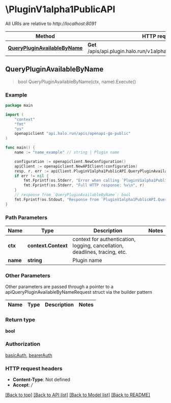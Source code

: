 # \PluginV1alpha1PublicAPI

All URIs are relative to *http://localhost:8091*

Method | HTTP request | Description
------------- | ------------- | -------------
[**QueryPluginAvailableByName**](PluginV1alpha1PublicAPI.md#QueryPluginAvailableByName) | **Get** /apis/api.plugin.halo.run/v1alpha1/plugins/{name}/available | 



## QueryPluginAvailableByName

> bool QueryPluginAvailableByName(ctx, name).Execute()





### Example

```go
package main

import (
	"context"
	"fmt"
	"os"
	openapiclient "api.halo.run/apis/openapi-go-public"
)

func main() {
	name := "name_example" // string | Plugin name

	configuration := openapiclient.NewConfiguration()
	apiClient := openapiclient.NewAPIClient(configuration)
	resp, r, err := apiClient.PluginV1alpha1PublicAPI.QueryPluginAvailableByName(context.Background(), name).Execute()
	if err != nil {
		fmt.Fprintf(os.Stderr, "Error when calling `PluginV1alpha1PublicAPI.QueryPluginAvailableByName``: %v\n", err)
		fmt.Fprintf(os.Stderr, "Full HTTP response: %v\n", r)
	}
	// response from `QueryPluginAvailableByName`: bool
	fmt.Fprintf(os.Stdout, "Response from `PluginV1alpha1PublicAPI.QueryPluginAvailableByName`: %v\n", resp)
}
```

### Path Parameters


Name | Type | Description  | Notes
------------- | ------------- | ------------- | -------------
**ctx** | **context.Context** | context for authentication, logging, cancellation, deadlines, tracing, etc.
**name** | **string** | Plugin name | 

### Other Parameters

Other parameters are passed through a pointer to a apiQueryPluginAvailableByNameRequest struct via the builder pattern


Name | Type | Description  | Notes
------------- | ------------- | ------------- | -------------


### Return type

**bool**

### Authorization

[basicAuth](../README.md#basicAuth), [bearerAuth](../README.md#bearerAuth)

### HTTP request headers

- **Content-Type**: Not defined
- **Accept**: */*

[[Back to top]](#) [[Back to API list]](../README.md#documentation-for-api-endpoints)
[[Back to Model list]](../README.md#documentation-for-models)
[[Back to README]](../README.md)

